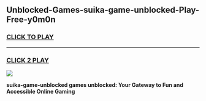 
## Unblocked-Games-suika-game-unblocked-Play-Free-y0m0n
<h3>
<a href="https://premium76.site?title=suika-game-unblocked&ref=23A">CLICK TO PLAY</a></h3>
<hr>

<h3>
<a href="https://premium76.site?title=suika-game-unblocked&ref=23A">CLICK 2 PLAY</a>
  
</h3>

<a href="https://premium76.site?title=suika-game-unblocked&ref=23A"><img src="https://clearcache.store/games.png"></a>


**suika-game-unblocked games unblocked: Your Gateway to Fun and Accessible Online Gaming**

